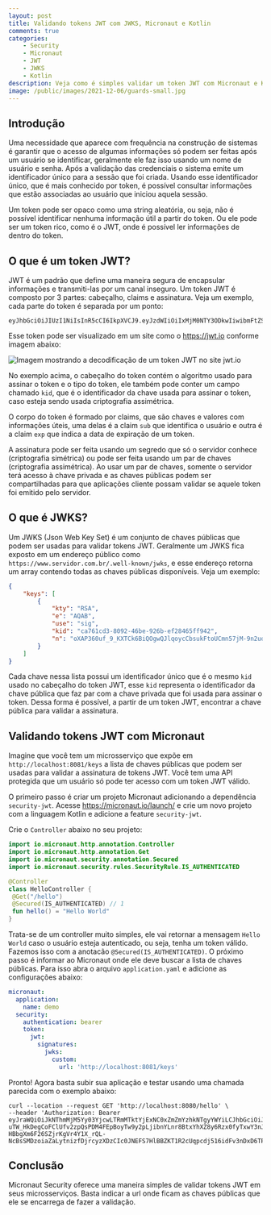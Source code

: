 ```yaml
---
layout: post
title: Validando tokens JWT com JWKS, Micronaut e Kotlin
comments: true
categories: 
    - Security
    - Micronaut
    - JWT
    - JWKS
    - Kotlin
description: Veja como é simples validar um token JWT com Micronaut e Kotlin usando a url de uma JWKS (json web key set).
image: /public/images/2021-12-06/guards-small.jpg
---
```


## Introdução

Uma necessidade que aparece com frequência na construção de sistemas é garantir que o acesso de algumas informações só podem ser feitas após um usuário se identificar, geralmente ele faz isso usando um nome de usuário e senha. Após a validação das credenciais o sistema emite um identificador único para a sessão que foi criada. Usando esse identificador único, que é mais conhecido por token, é possível consultar informações que estão associadas ao usuário que iniciou aquela sessão.

Um token pode ser opaco como uma string aleatória, ou seja, não é possível identificar nenhuma informação útil a partir do token. Ou ele pode ser um token rico, como é o JWT, onde é possível ler informações de dentro do token.

## O que é um token JWT?

JWT é um padrão que define uma maneira segura de encapsular informações e transmiti-las por um canal inseguro. Um token JWT é composto por 3 partes: cabeçalho, claims e assinatura. Veja um exemplo, cada parte do token é separada por um ponto:

```text
eyJhbGciOiJIUzI1NiIsInR5cCI6IkpXVCJ9.eyJzdWIiOiIxMjM0NTY3ODkwIiwibmFtZSI6IkpvaG4gRG9lIiwiaWF0IjoxNTE2MjM5MDIyfQ.SflKxwRJSMeKKF2QT4fwpMeJf36POk6yJV_adQssw5c
```

Esse token pode ser visualizado em um site como o <https://jwt.io> conforme imagem abaixo:

![Imagem mostrando a decodificação de um token JWT no site jwt.io]({{site.baseurl}}/public/images/2021-12-06/jwt_io.png)

No exemplo acima, o cabeçalho do token contém o algoritmo usado para assinar o token e o tipo do token, ele também pode conter um campo chamado `kid`, que é o identificador da chave usada para assinar o token, caso esteja sendo usada criptografia assimétrica.

O corpo do token é formado por claims, que são chaves e valores com informações úteis, uma delas é a claim `sub` que identifica o usuário e outra é a claim `exp` que indica a data de expiração de um token.

A assinatura pode ser feita usando um segredo que só o servidor conhece (criptografia simétrica) ou pode ser feita usando um par de chaves (criptografia assimétrica). Ao usar um par de chaves, somente o servidor terá acesso à chave privada e as chaves públicas podem ser compartilhadas para que aplicações cliente possam validar se aquele token foi emitido pelo servidor.

## O que é JWKS?

Um JWKS (Json Web Key Set) é um conjunto de chaves públicas que podem ser usadas para validar tokens JWT. Geralmente um JWKS fica exposto em um endereço público como `https://www.servidor.com.br/.well-known/jwks`, e esse endereço retorna um array contendo todas as chaves públicas disponíveis. Veja um exemplo:

```json
{
    "keys": [
        {
            "kty": "RSA",
            "e": "AQAB",
            "use": "sig",
            "kid": "ca761cd3-8092-46be-926b-ef28465ff942",
            "n": "oXAP360uf_9_KXTCk6BiQOgwQJlqoycCbsukFtoUCmn57jM-9n2uqBBPT_8VnTIaYr4h8zxMy8HRkdX35HRmZANoqekhH03hhMc69mK4yEYZwBNyV9SteXrF5hfj4SWsK0t3CZ_G_U303XLj7ak5m-4w1UXCmvBERR_SwXjLOKwAAFlOQS_0sAB9yzvJkvsuvqd4lA3-vFFF_ZVbTHuJAznqB_avwCbCHJWfiWln2PN7LsieX08tE13bPP1TVEFid9mcUz5dwz0J9QKTYCd90fkyzqanzG638SFoyL84ddmD_9pef5x03oMWEU9-dxEI6PFfWEQmXN1eg7GfJI6bxQ"
        }
    ]
}
```

Cada chave nessa lista possui um identificador único que é o mesmo `kid` usado no cabeçalho do token JWT, esse `kid` representa o identificador da chave pública que faz par com a chave privada que foi usada para assinar o token. Dessa forma é possível, a partir de um token JWT, encontrar a chave pública para validar a assinatura.

## Validando tokens JWT com Micronaut

Imagine que você tem um microsserviço que expõe em `http://localhost:8081/keys` a lista de chaves públicas que podem ser usadas para validar a assinatura de tokens JWT. Você tem uma API protegida que um usuário só pode ter acesso com um token JWT válido.

O primeiro passo é criar um projeto Micronaut adicionando a dependência `security-jwt`. Acesse <https://micronaut.io/launch/> e crie um novo projeto com a linguagem Kotlin e adicione a feature `security-jwt`.

Crie o `Controller` abaixo no seu projeto:

```kotlin
import io.micronaut.http.annotation.Controller
import io.micronaut.http.annotation.Get
import io.micronaut.security.annotation.Secured
import io.micronaut.security.rules.SecurityRule.IS_AUTHENTICATED

@Controller
class HelloController {
 @Get("/hello")
 @Secured(IS_AUTHENTICATED) // 1
 fun hello() = "Hello World"
}
```

Trata-se de um controller muito simples, ele vai retornar a mensagem `Hello World` caso o usuário esteja autenticado, ou seja, tenha um token válido. Fazemos isso com a anotacão `@Secured(IS_AUTHENTICATED)`. O próximo passo é informar ao Micronaut onde ele deve buscar a lista de chaves públicas. Para isso abra o arquivo `application.yaml` e adicione as configurações abaixo:

```yaml
micronaut:
  application:
    name: demo
  security:
    authentication: bearer
    token:
      jwt:
        signatures:
          jwks:
            custom:
              url: 'http://localhost:8081/keys'
```

Pronto! Agora basta subir sua aplicação e testar usando uma chamada parecida com o exemplo abaixo:

```text
curl --location --request GET 'http://localhost:8080/hello' \
--header 'Authorization: Bearer eyJraWQiOiJkNThmMjM5Yy03YjcwLTRmMTktYjExNC0xZmZmYzhkNTgyYWYiLCJhbGciOiJSUzI1NiJ9.eyJzdWIiOiJ1c2VyIiwibmJmIjoxNjM4ODM3Mjc4LCJyb2xlcyI6WyJBRE1JTiJdLCJpc3MiOiJtaWNyb25hdXQtc2VjdXJpdHktand0LXNhbXBsZSIsImV4cCI6MTYzODg0MDg3OCwiaWF0IjoxNjM4ODM3Mjc4fQ.O-uTW_HkDegCoFClUfv2zpQsPDM4FEpBoyTw9y2pLjibnYLnr8BtxYhXZ8y6Rzx0fyTxwY3nJe3PSMwv71tEHbW8qRGCSt8J_lsWkohVrxHBM5HguECTeiMOnL6applQxtn8mCuN2Y3bsVGXpYtoTiUytTDb3zo0KiSWYEsendnwXo6hIvVQV5-HBbgXm6F26SZjrKgVr4Y1X_rQL-NcBsSMDzoiaZaLytnizfDjrcyzXDzCIc0JNEFS7HlBBZKT1R2cUqpcdj516idFv3nDxD6TPlNJgrXmUlgOfOg1id5FL_2pqa21HQioj4bdk0kQQuj2mxMIw4ZCALCYyD5Tfg'
```

## Conclusão

Micronaut Security oferece uma maneira simples de validar tokens JWT em seus microsserviços. Basta indicar a url onde ficam as chaves públicas que ele se encarrega de fazer a validação.
